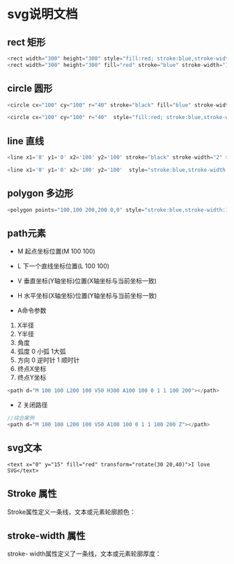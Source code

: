 # svg说明文档


## rect 矩形

```JavaScript
<rect width="300" height="300" style="fill:red; stroke:blue,stroke-width:1"></rect>
<rect width="300" height="300" fill="red" stroke="blue" stroke-width="1"></rect>
```

## circle 圆形

```JavaScript
<circle cx="100" cy="100" r="40" stroke="black" fill="blue" stroke-width="2" ></circle>

<circle cx="100" cy="100" r="40"  style="fill:red; stroke:blue,stroke-width:1"></circle>
```

## line 直线

```JavaScript
<line x1='0' y1='0' x2='100' y2='100' stroke="black" stroke-width="2" ></line>

<line x1='0' y1='0' x2='100' y2='100'  style="stroke:blue,stroke-width:1"></line>
```

## polygon 多边形

```JavaScript
<polygon points="100,100 200,200 0,0" style="stroke:blue,stroke-width:1"></polygon>
```

## path元素

- M
起点坐标位置(M 100 100)

- L
下一个直线坐标位置(L 100 100)

- V
垂直坐标(Y轴坐标)位置(X轴坐标与当前坐标一致)

- H
水平坐标(X轴坐标)位置(Y轴坐标与当前坐标一致)

- A命令参数

1. X半径
2. Y半径
3. 角度
4. 弧度  0 小弧 1大弧
5. 方向  0 逆时针 1 顺时针
6. 终点X坐标
7. 终点Y坐标

```javascript
<path d="M 100 100 L200 100 V50 H300 A100 100 0 1 1 100 200"></path>
```

- Z
关闭路径

```javascript
//综合案例
<path d="M 100 100 L200 100 V50 A100 100 0 1 1 100 200 Z"></path>
```

## svg文本

```
<text x="0" y="15" fill="red" transform="rotate(30 20,40)">I love SVG</text>
```

## Stroke 属性

Stroke属性定义一条线，文本或元素轮廓颜色：

## stroke-width 属性

stroke- width属性定义了一条线，文本或元素轮廓厚度：


